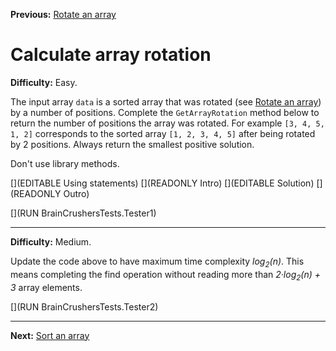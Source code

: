﻿**Previous:** [Rotate an array](arrays-rotate)

# Calculate array rotation

**Difficulty:** Easy.

The input array `data` is a sorted array that was rotated (see [Rotate an array](arrays-rotate)) by a number of positions. Complete the `GetArrayRotation` method below to return the number of positions the array was rotated. For example `[3, 4, 5, 1, 2]` corresponds to the sorted array `[1, 2, 3, 4, 5]` after being rotated by 2 positions. Always return the smallest positive solution.

Don't use library methods.

[](EDITABLE Using statements)
[](READONLY Intro)
[](EDITABLE Solution)
[](READONLY Outro)

[](RUN BrainCrushersTests.Tester1)

---

**Difficulty:** Medium.

Update the code above to have maximum time complexity *log<sub>2</sub>(n)*. This means completing the find operation without reading more than *2·log<sub>2</sub>(n) + 3* array elements.

[](RUN BrainCrushersTests.Tester2)

---

**Next:** [Sort an array](arrays-sort)